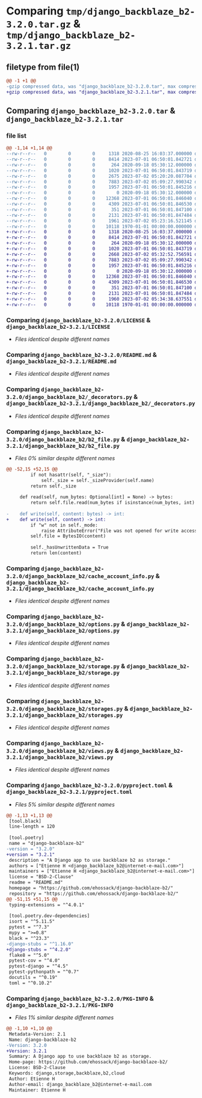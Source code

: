# Comparing `tmp/django_backblaze_b2-3.2.0.tar.gz` & `tmp/django_backblaze_b2-3.2.1.tar.gz`

## filetype from file(1)

```diff
@@ -1 +1 @@
-gzip compressed data, was "django_backblaze_b2-3.2.0.tar", max compression
+gzip compressed data, was "django_backblaze_b2-3.2.1.tar", max compression
```

## Comparing `django_backblaze_b2-3.2.0.tar` & `django_backblaze_b2-3.2.1.tar`

### file list

```diff
@@ -1,14 +1,14 @@
--rw-r--r--   0        0        0     1318 2020-08-25 16:03:37.000000 django_backblaze_b2-3.2.0/LICENSE
--rw-r--r--   0        0        0     8414 2023-07-01 06:50:01.842721 django_backblaze_b2-3.2.0/README.md
--rw-r--r--   0        0        0      264 2020-09-18 05:30:12.000000 django_backblaze_b2-3.2.0/django_backblaze_b2/__init__.py
--rw-r--r--   0        0        0     1020 2023-07-01 06:50:01.843719 django_backblaze_b2-3.2.0/django_backblaze_b2/_decorators.py
--rw-r--r--   0        0        0     2675 2023-07-02 05:20:20.087704 django_backblaze_b2-3.2.0/django_backblaze_b2/b2_file.py
--rw-r--r--   0        0        0     7883 2023-07-02 05:09:27.990342 django_backblaze_b2-3.2.0/django_backblaze_b2/cache_account_info.py
--rw-r--r--   0        0        0     1957 2023-07-01 06:50:01.845216 django_backblaze_b2-3.2.0/django_backblaze_b2/options.py
--rw-r--r--   0        0        0        0 2020-09-18 05:30:12.000000 django_backblaze_b2-3.2.0/django_backblaze_b2/py.typed
--rw-r--r--   0        0        0    12368 2023-07-01 06:50:01.846040 django_backblaze_b2-3.2.0/django_backblaze_b2/storage.py
--rw-r--r--   0        0        0     4309 2023-07-01 06:50:01.846530 django_backblaze_b2-3.2.0/django_backblaze_b2/storages.py
--rw-r--r--   0        0        0      351 2023-07-01 06:50:01.847100 django_backblaze_b2-3.2.0/django_backblaze_b2/urls.py
--rw-r--r--   0        0        0     2131 2023-07-01 06:50:01.847484 django_backblaze_b2-3.2.0/django_backblaze_b2/views.py
--rw-r--r--   0        0        0     1961 2023-07-02 05:23:16.521145 django_backblaze_b2-3.2.0/pyproject.toml
--rw-r--r--   0        0        0    10118 1970-01-01 00:00:00.000000 django_backblaze_b2-3.2.0/PKG-INFO
+-rw-r--r--   0        0        0     1318 2020-08-25 16:03:37.000000 django_backblaze_b2-3.2.1/LICENSE
+-rw-r--r--   0        0        0     8414 2023-07-01 06:50:01.842721 django_backblaze_b2-3.2.1/README.md
+-rw-r--r--   0        0        0      264 2020-09-18 05:30:12.000000 django_backblaze_b2-3.2.1/django_backblaze_b2/__init__.py
+-rw-r--r--   0        0        0     1020 2023-07-01 06:50:01.843719 django_backblaze_b2-3.2.1/django_backblaze_b2/_decorators.py
+-rw-r--r--   0        0        0     2668 2023-07-02 05:32:52.756591 django_backblaze_b2-3.2.1/django_backblaze_b2/b2_file.py
+-rw-r--r--   0        0        0     7883 2023-07-02 05:09:27.990342 django_backblaze_b2-3.2.1/django_backblaze_b2/cache_account_info.py
+-rw-r--r--   0        0        0     1957 2023-07-01 06:50:01.845216 django_backblaze_b2-3.2.1/django_backblaze_b2/options.py
+-rw-r--r--   0        0        0        0 2020-09-18 05:30:12.000000 django_backblaze_b2-3.2.1/django_backblaze_b2/py.typed
+-rw-r--r--   0        0        0    12368 2023-07-01 06:50:01.846040 django_backblaze_b2-3.2.1/django_backblaze_b2/storage.py
+-rw-r--r--   0        0        0     4309 2023-07-01 06:50:01.846530 django_backblaze_b2-3.2.1/django_backblaze_b2/storages.py
+-rw-r--r--   0        0        0      351 2023-07-01 06:50:01.847100 django_backblaze_b2-3.2.1/django_backblaze_b2/urls.py
+-rw-r--r--   0        0        0     2131 2023-07-01 06:50:01.847484 django_backblaze_b2-3.2.1/django_backblaze_b2/views.py
+-rw-r--r--   0        0        0     1960 2023-07-02 05:34:38.637551 django_backblaze_b2-3.2.1/pyproject.toml
+-rw-r--r--   0        0        0    10118 1970-01-01 00:00:00.000000 django_backblaze_b2-3.2.1/PKG-INFO
```

### Comparing `django_backblaze_b2-3.2.0/LICENSE` & `django_backblaze_b2-3.2.1/LICENSE`

 * *Files identical despite different names*

### Comparing `django_backblaze_b2-3.2.0/README.md` & `django_backblaze_b2-3.2.1/README.md`

 * *Files identical despite different names*

### Comparing `django_backblaze_b2-3.2.0/django_backblaze_b2/_decorators.py` & `django_backblaze_b2-3.2.1/django_backblaze_b2/_decorators.py`

 * *Files identical despite different names*

### Comparing `django_backblaze_b2-3.2.0/django_backblaze_b2/b2_file.py` & `django_backblaze_b2-3.2.1/django_backblaze_b2/b2_file.py`

 * *Files 0% similar despite different names*

```diff
@@ -52,15 +52,15 @@
         if not hasattr(self, "_size"):
             self._size = self._sizeProvider(self.name)
         return self._size
 
     def read(self, num_bytes: Optional[int] = None) -> bytes:
         return self.file.read(num_bytes if isinstance(num_bytes, int) else -1)
 
-    def write(self, content: bytes) -> int:
+    def write(self, content) -> int:
         if "w" not in self._mode:
             raise AttributeError("File was not opened for write access.")
         self.file = BytesIO(content)
 
         self._hasUnwrittenData = True
         return len(content)
```

### Comparing `django_backblaze_b2-3.2.0/django_backblaze_b2/cache_account_info.py` & `django_backblaze_b2-3.2.1/django_backblaze_b2/cache_account_info.py`

 * *Files identical despite different names*

### Comparing `django_backblaze_b2-3.2.0/django_backblaze_b2/options.py` & `django_backblaze_b2-3.2.1/django_backblaze_b2/options.py`

 * *Files identical despite different names*

### Comparing `django_backblaze_b2-3.2.0/django_backblaze_b2/storage.py` & `django_backblaze_b2-3.2.1/django_backblaze_b2/storage.py`

 * *Files identical despite different names*

### Comparing `django_backblaze_b2-3.2.0/django_backblaze_b2/storages.py` & `django_backblaze_b2-3.2.1/django_backblaze_b2/storages.py`

 * *Files identical despite different names*

### Comparing `django_backblaze_b2-3.2.0/django_backblaze_b2/views.py` & `django_backblaze_b2-3.2.1/django_backblaze_b2/views.py`

 * *Files identical despite different names*

### Comparing `django_backblaze_b2-3.2.0/pyproject.toml` & `django_backblaze_b2-3.2.1/pyproject.toml`

 * *Files 5% similar despite different names*

```diff
@@ -1,13 +1,13 @@
 [tool.black]
 line-length = 120
 
 [tool.poetry]
 name = "django-backblaze-b2"
-version = "3.2.0"
+version = "3.2.1"
 description = "A Django app to use backblaze b2 as storage."
 authors = ["Etienne H <django_backblaze_b2@internet-e-mail.com>"]
 maintainers = ["Etienne H <django_backblaze_b2@internet-e-mail.com>"]
 license = "BSD-2-Clause"
 readme = "README.md"
 homepage = "https://github.com/ehossack/django-backblaze-b2/"
 repository = "https://github.com/ehossack/django-backblaze-b2/"
@@ -51,15 +51,15 @@
 typing-extensions = "^4.0.1"
 
 [tool.poetry.dev-dependencies]
 isort = "^5.11.5"
 pytest = "^7.3"
 mypy = ">=0.8"
 black = "^23.3"
-django-stubs = "^1.16.0"
+django-stubs = "^4.2.0"
 flake8 = "^5.0"
 pytest-cov = "^4.0"
 pytest-django = "^4.5"
 pytest-pythonpath = "^0.7"
 docutils = "^0.19"
 toml = "^0.10.2"
```

### Comparing `django_backblaze_b2-3.2.0/PKG-INFO` & `django_backblaze_b2-3.2.1/PKG-INFO`

 * *Files 1% similar despite different names*

```diff
@@ -1,10 +1,10 @@
 Metadata-Version: 2.1
 Name: django-backblaze-b2
-Version: 3.2.0
+Version: 3.2.1
 Summary: A Django app to use backblaze b2 as storage.
 Home-page: https://github.com/ehossack/django-backblaze-b2/
 License: BSD-2-Clause
 Keywords: django,storage,backblaze,b2,cloud
 Author: Etienne H
 Author-email: django_backblaze_b2@internet-e-mail.com
 Maintainer: Etienne H
```

